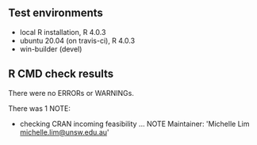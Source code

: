## Test environments
* local R installation, R 4.0.3
* ubuntu 20.04 (on travis-ci), R 4.0.3
* win-builder (devel)

## R CMD check results
There were no ERRORs or WARNINGs. 

There was 1 NOTE:
* checking CRAN incoming feasibility ... NOTE
Maintainer: 'Michelle Lim <michelle.lim@unsw.edu.au>'
